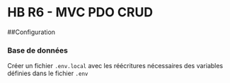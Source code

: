 # HB R6 - MVC PDO CRUD

##Configuration

### Base de données

Créer un fichier `.env.local` avec les réécritures nécessaires des variables définies dans le fichier `.env`
